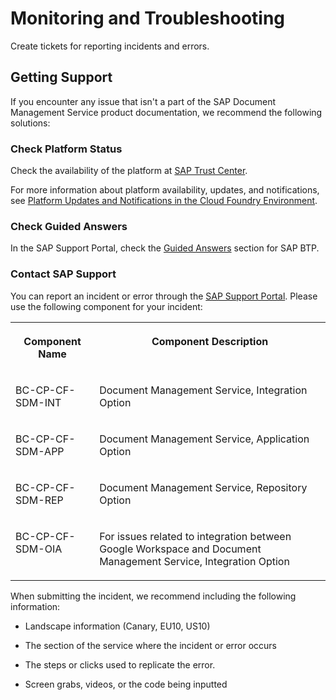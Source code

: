 <!-- loio8a33bf75776849cfa06feecb22aba9d6 -->

# Monitoring and Troubleshooting

Create tickets for reporting incidents and errors.



## Getting Support

If you encounter any issue that isn't a part of the SAP Document Management Service product documentation, we recommend the following solutions:



### Check Platform Status

Check the availability of the platform at [SAP Trust Center](https://www.sap.com/about/trust-center/cloud-service-status.html).

For more information about platform availability, updates, and notifications, see [Platform Updates and Notifications in the Cloud Foundry Environment](https://help.sap.com/viewer/65de2977205c403bbc107264b8eccf4b/Cloud/en-US/99070c7bfc0e4f41842bd7c648b7fca7.html).



### Check Guided Answers

In the SAP Support Portal, check the [Guided Answers](https://ga.support.sap.com/dtp/viewer/index.html#/tree/2065/actions/26547) section for SAP BTP.



### Contact SAP Support

You can report an incident or error through the [SAP Support Portal](https://support.sap.com/). Please use the following component for your incident:


<table>
<tr>
<th valign="top">

Component Name



</th>
<th valign="top">

Component Description



</th>
</tr>
<tr>
<td valign="top">

BC-CP-CF-SDM-INT



</td>
<td valign="top">

Document Management Service, Integration Option



</td>
</tr>
<tr>
<td valign="top">

BC-CP-CF-SDM-APP



</td>
<td valign="top">

Document Management Service, Application Option



</td>
</tr>
<tr>
<td valign="top">

BC-CP-CF-SDM-REP



</td>
<td valign="top">

Document Management Service, Repository Option



</td>
</tr>
<tr>
<td valign="top">

BC-CP-CF-SDM-OIA



</td>
<td valign="top">

For issues related to integration between Google Workspace and Document Management Service, Integration Option 



</td>
</tr>
</table>

When submitting the incident, we recommend including the following information:

-   Landscape information \(Canary, EU10, US10\)

-   The section of the service where the incident or error occurs

-   The steps or clicks used to replicate the error.

-   Screen grabs, videos, or the code being inputted


